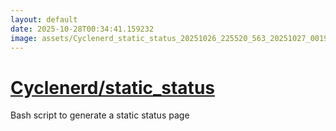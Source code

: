 ```yaml
---
layout: default
date: 2025-10-28T00:34:41.159232
image: assets/Cyclenerd_static_status_20251026_225520_563_20251027_001900_506325--20251027T011913101--cropped.png
---
```


# [Cyclenerd/static_status](https://github.com/Cyclenerd/static_status/)

Bash script to generate a static status page
